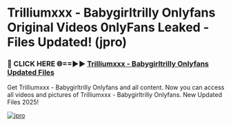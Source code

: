 # Trilliumxxx - Babygirltrilly Onlyfans Original Videos 0nlyFans Leaked - Files Updated! (jpro)

<h3>🔴 CLICK HERE 🌐==►► <a href="https://tinyurl.com/4seja8ks" rel="nofollow">Trilliumxxx - Babygirltrilly Onlyfans Updated Files</a></h3>

Get Trilliumxxx - Babygirltrilly Onlyfans and all content. Now you can access all videos and pictures of Trilliumxxx - Babygirltrilly Onlyfans. New Updated Files 2025!

[![jpro](https://i.imgur.com/EWjZXRe.gif)](https://tinyurl.com/4seja8ks)
